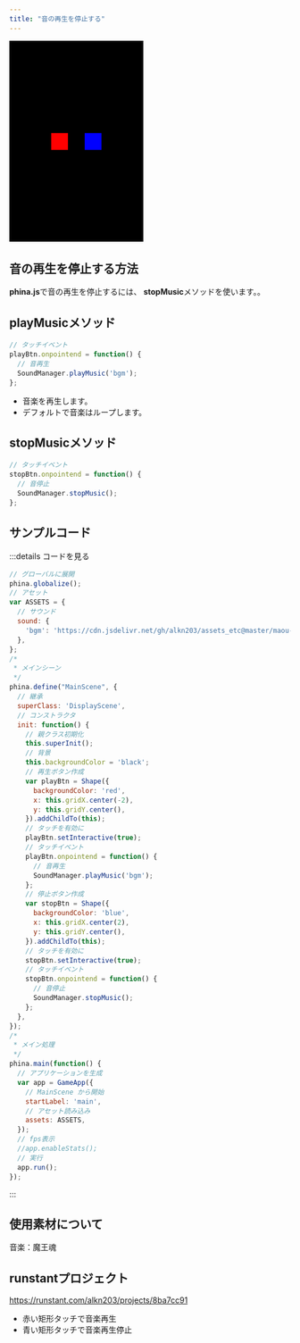 ```yaml
---
title: "音の再生を停止する"
---
```


![stop-sound](/images/stop-sound.png)

## 音の再生を停止する方法
**phina.js**で音の再生を停止するには、 **stopMusic**メソッドを使います。。

## playMusicメソッド

```js
// タッチイベント
playBtn.onpointend = function() {
  // 音再生
  SoundManager.playMusic('bgm');
};
```

* 音楽を再生します。
* デフォルトで音楽はループします。

## stopMusicメソッド

```js
// タッチイベント
stopBtn.onpointend = function() {
  // 音停止
  SoundManager.stopMusic();
};
```


## サンプルコード
:::details コードを見る
```js
// グローバルに展開
phina.globalize();
// アセット
var ASSETS = {
  // サウンド
  sound: {
    'bgm': 'https://cdn.jsdelivr.net/gh/alkn203/assets_etc@master/maou-fantasy-01.mp3',
  },
};
/*
 * メインシーン
 */
phina.define("MainScene", {
  // 継承
  superClass: 'DisplayScene',
  // コンストラクタ
  init: function() {
    // 親クラス初期化
    this.superInit();
    // 背景
    this.backgroundColor = 'black';
    // 再生ボタン作成
    var playBtn = Shape({
      backgroundColor: 'red',
      x: this.gridX.center(-2),
      y: this.gridY.center(),
    }).addChildTo(this);
    // タッチを有効に
    playBtn.setInteractive(true);
    // タッチイベント
    playBtn.onpointend = function() {
      // 音再生
      SoundManager.playMusic('bgm');
    };
    // 停止ボタン作成
    var stopBtn = Shape({
      backgroundColor: 'blue',
      x: this.gridX.center(2),
      y: this.gridY.center(),
    }).addChildTo(this);
    // タッチを有効に
    stopBtn.setInteractive(true);
    // タッチイベント
    stopBtn.onpointend = function() {
      // 音停止
      SoundManager.stopMusic();
    };
  },
});
/*
 * メイン処理
 */
phina.main(function() {
  // アプリケーションを生成
  var app = GameApp({
    // MainScene から開始
    startLabel: 'main',
    // アセット読み込み
    assets: ASSETS,
  });
  // fps表示
  //app.enableStats();
  // 実行
  app.run();
});
```
:::

## 使用素材について
音楽：魔王魂

## runstantプロジェクト
https://runstant.com/alkn203/projects/8ba7cc91

* 赤い矩形タッチで音楽再生
* 青い矩形タッチで音楽再生停止